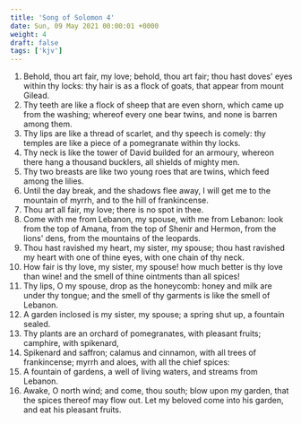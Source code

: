 ```yaml
---
title: 'Song of Solomon 4'
date: Sun, 09 May 2021 00:00:01 +0000
weight: 4
draft: false
tags: ['kjv'] 
---
```


1. Behold, thou art fair, my love; behold, thou art fair; thou hast doves' eyes within thy locks: thy hair is as a flock of goats, that appear from mount Gilead.
2. Thy teeth are like a flock of sheep that are even shorn, which came up from the washing; whereof every one bear twins, and none is barren among them.
3. Thy lips are like a thread of scarlet, and thy speech is comely: thy temples are like a piece of a pomegranate within thy locks.
4. Thy neck is like the tower of David builded for an armoury, whereon there hang a thousand bucklers, all shields of mighty men.
5. Thy two breasts are like two young roes that are twins, which feed among the lilies.
6. Until the day break, and the shadows flee away, I will get me to the mountain of myrrh, and to the hill of frankincense.
7. Thou art all fair, my love; there is no spot in thee.
8. Come with me from Lebanon, my spouse, with me from Lebanon: look from the top of Amana, from the top of Shenir and Hermon, from the lions' dens, from the mountains of the leopards.
9. Thou hast ravished my heart, my sister, my spouse; thou hast ravished my heart with one of thine eyes, with one chain of thy neck.
10. How fair is thy love, my sister, my spouse! how much better is thy love than wine! and the smell of thine ointments than all spices!
11. Thy lips, O my spouse, drop as the honeycomb: honey and milk are under thy tongue; and the smell of thy garments is like the smell of Lebanon.
12. A garden inclosed is my sister, my spouse; a spring shut up, a fountain sealed.
13. Thy plants are an orchard of pomegranates, with pleasant fruits; camphire, with spikenard,
14. Spikenard and saffron; calamus and cinnamon, with all trees of frankincense; myrrh and aloes, with all the chief spices:
15. A fountain of gardens, a well of living waters, and streams from Lebanon.
16. Awake, O north wind; and come, thou south; blow upon my garden, that the spices thereof may flow out. Let my beloved come into his garden, and eat his pleasant fruits.
